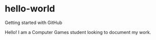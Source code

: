 # hello-world
Getting started with GitHub


Hello!
I am a Computer Games student looking to document my work.
